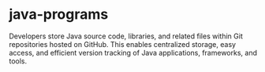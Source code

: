 # java-programs
Developers store Java source code, libraries, and related files within Git repositories hosted on GitHub. This enables centralized storage, easy access, and efficient version tracking of Java applications, frameworks, and tools.
